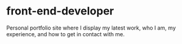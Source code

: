 # front-end-developer
Personal portfolio site where I display my latest work, who I am, my experience, and how to get in contact with me. 
